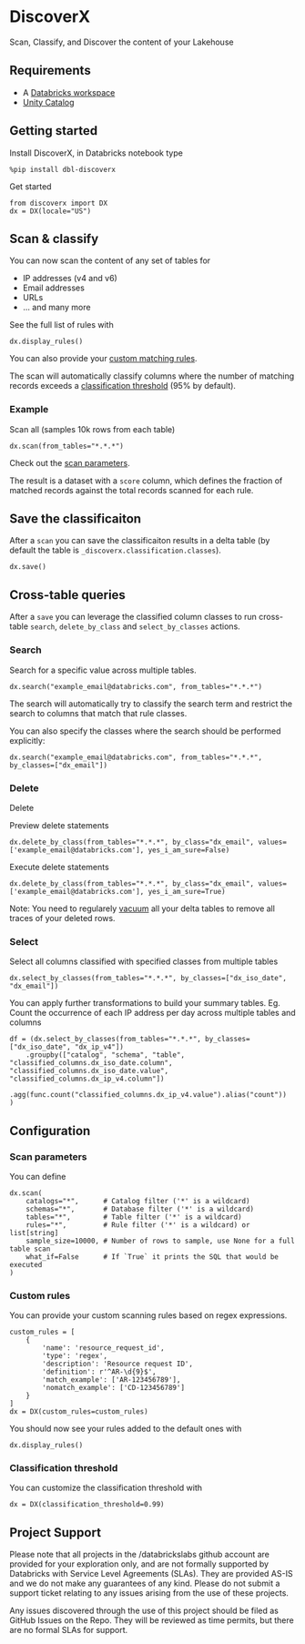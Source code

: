 # DiscoverX

Scan, Classify, and Discover the content of your Lakehouse

## Requirements

* A [Databricks workspace](https://www.databricks.com/try-databricks#account)
* [Unity Catalog](https://www.databricks.com/product/unity-catalog)

## Getting started

Install DiscoverX, in Databricks notebook type

```
%pip install dbl-discoverx
```

Get started

```
from discoverx import DX
dx = DX(locale="US")
```

## Scan & classify

You can now scan the content of any set of tables for
- IP addresses (v4 and v6)
- Email addresses
- URLs
- ... and many more

See the full list of rules with 

```
dx.display_rules()
```

You can also provide your [custom matching rules](#custom-rules).

The scan will automatically classify columns where the number of matching records exceeds a [classification threshold](#classification-threshold) (95% by default).


### Example

Scan all (samples 10k rows from each table)

```
dx.scan(from_tables="*.*.*")
```

Check out the [scan parameters](#scan-parameters).

The result is a dataset with a `score` column, which defines the fraction of matched records against the total records scanned for each rule.

## Save the classificaiton

After a `scan` you can save the classificaiton results in a delta table (by default the table is `_discoverx.classification.classes`).

```
dx.save()
```

## Cross-table queries

After a `save` you can leverage the classified column classes to run cross-table `search`, `delete_by_class` and `select_by_classes` actions.


### Search

Search for a specific value across multiple tables.

```
dx.search("example_email@databricks.com", from_tables="*.*.*")
```

The search will automatically try to classify the search term and restrict the search to columns that match that rule classes.

You can also specify the classes where the search should be performed explicitly:

```
dx.search("example_email@databricks.com", from_tables="*.*.*", by_classes=["dx_email"])
```

### Delete

Delete 

Preview delete statements
```
dx.delete_by_class(from_tables="*.*.*", by_class="dx_email", values=['example_email@databricks.com'], yes_i_am_sure=False)
```

Execute delete statements
```
dx.delete_by_class(from_tables="*.*.*", by_class="dx_email", values=['example_email@databricks.com'], yes_i_am_sure=True)
```

Note: You need to regularely [vacuum](https://docs.delta.io/latest/delta-utility.html#remove-files-no-longer-referenced-by-a-delta-table) all your delta tables to remove all traces of your deleted rows. 

### Select

Select all columns classified with specified classes from multiple tables

```
dx.select_by_classes(from_tables="*.*.*", by_classes=["dx_iso_date", "dx_email"])
```

You can apply further transformations to build your summary tables. 
Eg. Count the occurrence of each IP address per day across multiple tables and columns

```
df = (dx.select_by_classes(from_tables="*.*.*", by_classes=["dx_iso_date", "dx_ip_v4"])
    .groupby(["catalog", "schema", "table", "classified_columns.dx_iso_date.column", "classified_columns.dx_iso_date.value", "classified_columns.dx_ip_v4.column"])
    .agg(func.count("classified_columns.dx_ip_v4.value").alias("count"))
)
```


## Configuration

### Scan parameters

You can define 

```
dx.scan(
    catalogs="*",      # Catalog filter ('*' is a wildcard)
    schemas="*",       # Database filter ('*' is a wildcard)
    tables="*",        # Table filter ('*' is a wildcard)
    rules="*",         # Rule filter ('*' is a wildcard) or list[string]
    sample_size=10000, # Number of rows to sample, use None for a full table scan
    what_if=False      # If `True` it prints the SQL that would be executed
)
```

### Custom rules

You can provide your custom scanning rules based on regex expressions.

```
custom_rules = [
    {
        'name': 'resource_request_id',
        'type': 'regex',
        'description': 'Resource request ID',
        'definition': r'^AR-\d{9}$',
        'match_example': ['AR-123456789'],
        'nomatch_example': ['CD-123456789']
    }
]
dx = DX(custom_rules=custom_rules)
```

You should now see your rules added to the default ones with

```
dx.display_rules()
```

### Classification threshold

You can customize the classification threshold with

```
dx = DX(classification_threshold=0.99)
```

## Project Support
Please note that all projects in the /databrickslabs github account are provided for your exploration only, and are not formally supported by Databricks with Service Level Agreements (SLAs).  They are provided AS-IS and we do not make any guarantees of any kind.  Please do not submit a support ticket relating to any issues arising from the use of these projects.

Any issues discovered through the use of this project should be filed as GitHub Issues on the Repo.  They will be reviewed as time permits, but there are no formal SLAs for support.


